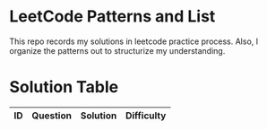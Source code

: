 # LeetCode Patterns and List
This repo records my solutions in leetcode practice process. Also, I organize the patterns out to structurize my understanding.

# Solution Table
| ID | Question | Solution | Difficulty |
| --- | --- | --- | --- |